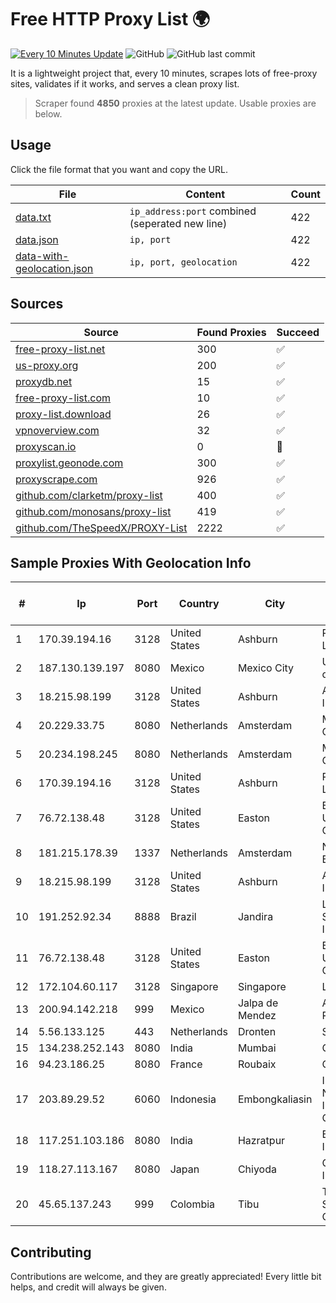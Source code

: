 
# Free HTTP Proxy List 🌍

[![Every 10 Minutes Update](https://github.com/mertguvencli/http-proxy-list/actions/workflows/main.yml/badge.svg?branch=main)](https://github.com/mertguvencli/http-proxy-list/actions/workflows/main.yml)
![GitHub](https://img.shields.io/github/license/mertguvencli/http-proxy-list)
![GitHub last commit](https://img.shields.io/github/last-commit/mertguvencli/http-proxy-list)

It is a lightweight project that, every 10 minutes, scrapes lots of free-proxy sites, validates if it works, and serves a clean proxy list.


> Scraper found **4850** proxies at the latest update. Usable proxies are below.

## Usage

Click the file format that you want and copy the URL.


|File|Content|Count|
|----|-------|-----|
|[data.txt](https://raw.githubusercontent.com/mertguvencli/http-proxy-list/main/proxy-list/data.txt)|`ip_address:port` combined (seperated new line)|422|
|[data.json](https://raw.githubusercontent.com/mertguvencli/http-proxy-list/main/proxy-list/data.json)|`ip, port`|422|
|[data-with-geolocation.json](https://raw.githubusercontent.com/mertguvencli/http-proxy-list/main/proxy-list/data-with-geolocation.json)|`ip, port, geolocation`|422|

## Sources

|Source|Found Proxies|Succeed|
|------|-------------|-------|
|[free-proxy-list.net](https://free-proxy-list.net)|300|✅|
|[us-proxy.org](https://www.us-proxy.org)|200|✅|
|[proxydb.net](http://proxydb.net)|15|✅|
|[free-proxy-list.com](https://free-proxy-list.com/?page=&port=&type%5B%5D=http&type%5B%5D=https&up_time=0&search=Search)|10|✅|
|[proxy-list.download](https://www.proxy-list.download/HTTP)|26|✅|
|[vpnoverview.com](https://vpnoverview.com/privacy/anonymous-browsing/free-proxy-servers)|32|✅|
|[proxyscan.io](https://www.proxyscan.io)|0|🚫|
|[proxylist.geonode.com](https://proxylist.geonode.com/api/proxy-list?limit=300&page=1&sort_by=lastChecked&sort_type=desc&protocols=http,https)|300|✅|
|[proxyscrape.com](https://api.proxyscrape.com/v2/?request=displayproxies&protocol=http&timeout=10000&country=all&ssl=all&anonymity=all)|926|✅|
|[github.com/clarketm/proxy-list](https://raw.githubusercontent.com/clarketm/proxy-list/master/proxy-list-raw.txt)|400|✅|
|[github.com/monosans/proxy-list](https://raw.githubusercontent.com/monosans/proxy-list/main/proxies/http.txt)|419|✅|
|[github.com/TheSpeedX/PROXY-List](https://raw.githubusercontent.com/TheSpeedX/PROXY-List/master/http.txt)|2222|✅|


## Sample Proxies With Geolocation Info

|#|Ip|Port|Country|City|Internet Service Provider|
|-|--|----|-------|----|-------------------------|
|1|170.39.194.16|3128|United States|Ashburn|Rackdog, LLC|
|2|187.130.139.197|8080|Mexico|Mexico City|Uninet S.A. de C.V.|
|3|18.215.98.199|3128|United States|Ashburn|Amazon.com, Inc.|
|4|20.229.33.75|8080|Netherlands|Amsterdam|Microsoft Corporation|
|5|20.234.198.245|8080|Netherlands|Amsterdam|Microsoft Corporation|
|6|170.39.194.16|3128|United States|Ashburn|Rackdog, LLC|
|7|76.72.138.48|3128|United States|Easton|Easton Utilities Commission|
|8|181.215.178.39|1337|Netherlands|Amsterdam|NovoServe B.V.|
|9|18.215.98.199|3128|United States|Ashburn|Amazon.com, Inc.|
|10|191.252.92.34|8888|Brazil|Jandira|Locaweb Serviços de Internet S/A|
|11|76.72.138.48|3128|United States|Easton|Easton Utilities Commission|
|12|172.104.60.117|3128|Singapore|Singapore|Linode, LLC|
|13|200.94.142.218|999|Mexico|Jalpa de Mendez|Alestra, S. de R.L. de C.V.|
|14|5.56.133.125|443|Netherlands|Dronten|Serverius|
|15|134.238.252.143|8080|India|Mumbai|Google LLC|
|16|94.23.186.25|8080|France|Roubaix|OVH SAS|
|17|203.89.29.52|6060|Indonesia|Embongkaliasin|Indonesia Network Information Center|
|18|117.251.103.186|8080|India|Hazratpur|BSNL Internet|
|19|118.27.113.167|8080|Japan|Chiyoda|GMO Internet, Inc.|
|20|45.65.137.243|999|Colombia|Tibu|TV AZTECA SUCURSAL COLOMBIA|



## Contributing

Contributions are welcome, and they are greatly appreciated! Every
little bit helps, and credit will always be given.

